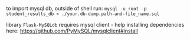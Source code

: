 to import mysql db, outside of shell run: 
`mysql -u root -p student_results_db < ./your.db-dump.path-and-file_name.sql`

library `Flask-MySQLdb` requires mysql client - help installing dependencies here:
https://github.com/PyMySQL/mysqlclient#install

